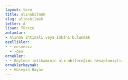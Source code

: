 ```yaml
---
layout: term
title: alınabilmek
slug: alinabilmek
letter: A
lisan: Türkçe
anlamlar:
- Alınma ihtimali veya imkânı bulunmak
ozellikler:
- - nesnesiz
  - -den
ornekler:
- - Böylece intikamının alınabileceğini hesaplamıştı.
orneklerkaynak:
- - Hüseyin Bayaz
---
```

